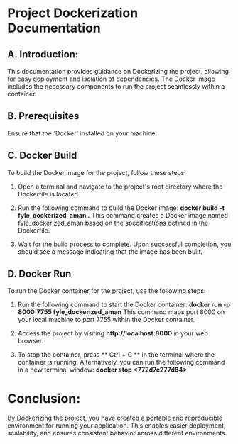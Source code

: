 # Project Dockerization Documentation


## A. Introduction:
This documentation provides guidance on Dockerizing the project, allowing for easy deployment and isolation of dependencies. The Docker image includes the necessary components to run the project seamlessly within a container.

## B. Prerequisites
Ensure that the 'Docker' installed on your machine:

## C. Docker Build
To build the Docker image for the project, follow these steps:

1. Open a terminal and navigate to the project's root directory where the Dockerfile is located.

2. Run the following command to build the Docker image:   **docker build -t fyle_dockerized_aman .**
   This command creates a Docker image named fyle_dockerized_aman based on the specifications defined in the Dockerfile.

3. Wait for the build process to complete. Upon successful completion, you should see a message indicating that the image has been built.

## D. Docker Run
To run the Docker container for the project, use the following steps:

1. Run the following command to start the Docker container:   **docker run -p 8000:7755 fyle_dockerized_aman**
This command maps port 8000 on your local machine to port 7755 within the Docker container.

2. Access the project by visiting **http://localhost:8000** in your web browser.

3. To stop the container, press ** Ctrl + C ** in the terminal where the container is running. Alternatively, you can run the following command in a new terminal window:   **docker stop <772d7c277d84>**


# Conclusion:
By Dockerizing the project, you have created a portable and reproducible environment for running your application. This enables easier deployment, scalability, and ensures consistent behavior across different environments.

